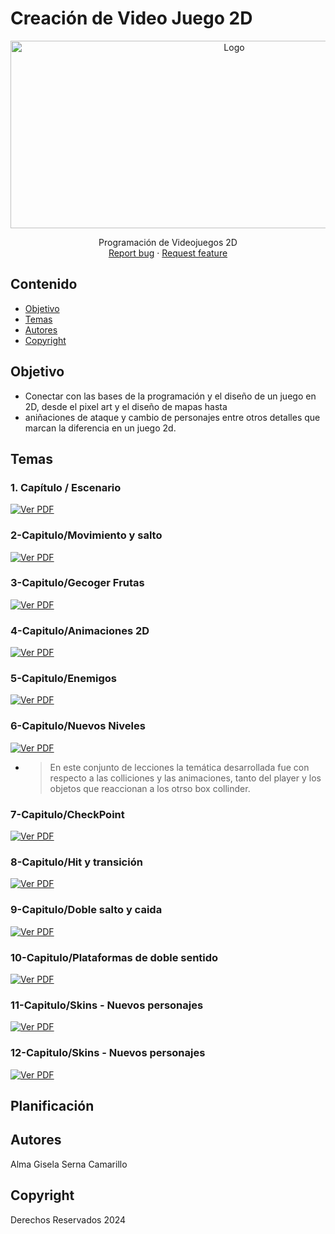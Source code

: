  # Creación de Video Juego 2D
<p align="center">
    <img src="https://i.pinimg.com/736x/24/49/05/244905a53d441a00074d8584d8491a9d.jpg" alt="Logo" width=700 height=300>

  <p align="center">
    Programación de Videojuegos 2D
    <br>
    <a href="https://reponame/issues/new?template=bug.md">Report bug</a>
    ·
    <a href="https://reponame/issues/new?template=feature.md&labels=feature">Request feature</a>
  </p>
</p>


## Contenido

- [Objetivo](#objetivo)
- [Temas](#temas)
- [Autores](#autores)
- [Copyright](#copyright)


## Objetivo
 - Conectar con las bases de la programación y el diseño de un juego en 2D, desde el pixel art y el diseño de mapas hasta
 - aniñaciones de ataque y cambio de personajes entre otros detalles que marcan la diferencia en un juego 2d.  


## Temas

### 1. Capítulo / Escenario 

[![Ver PDF](https://img.icons8.com/ios-filled/50/000000/pdf.png)](https://drive.google.com/file/d/1Z3j6JW0pJfJjthZcklywj61w9G6BXWHs/view?usp=sharing)
### 2-Capitulo/Movimiento y salto 
[![Ver PDF](https://img.icons8.com/ios-filled/50/000000/pdf.png)](https://drive.google.com/file/d/1Z3j6JW0pJfJjthZcklywj61w9G6BXWHs/view?usp=sharing)
  
### 3-Capitulo/Gecoger Frutas 
  [![Ver PDF](https://img.icons8.com/ios-filled/50/000000/pdf.png)](https://drive.google.com/file/d/1Z3j6JW0pJfJjthZcklywj61w9G6BXWHs/view?usp=sharing)
### 4-Capitulo/Animaciones 2D
 [![Ver PDF](https://img.icons8.com/ios-filled/50/000000/pdf.png)](https://drive.google.com/file/d/1Z3j6JW0pJfJjthZcklywj61w9G6BXWHs/view?usp=sharing)
### 5-Capitulo/Enemigos
 [![Ver PDF](https://img.icons8.com/ios-filled/50/000000/pdf.png)](https://drive.google.com/file/d/1Z3j6JW0pJfJjthZcklywj61w9G6BXWHs/view?usp=sharing)
### 6-Capitulo/Nuevos Niveles
[![Ver PDF](https://img.icons8.com/ios-filled/50/000000/pdf.png)](https://drive.google.com/file/d/1Z3j6JW0pJfJjthZcklywj61w9G6BXWHs/view?usp=sharing)
* > En este conjunto de lecciones la temática desarrollada fue con respecto a las colliciones y las animaciones, tanto del player y los objetos
  > que reaccionan a los otrso box collinder. 

### 7-Capitulo/CheckPoint
 [![Ver PDF](https://img.icons8.com/ios-filled/50/000000/pdf.png)](https://drive.google.com/file/d/1Z3j6JW0pJfJjthZcklywj61w9G6BXWHs/view?usp=sharing)
### 8-Capitulo/Hit y transición
  [![Ver PDF](https://img.icons8.com/ios-filled/50/000000/pdf.png)](https://drive.google.com/file/d/1Z3j6JW0pJfJjthZcklywj61w9G6BXWHs/view?usp=sharing)
### 9-Capitulo/Doble salto y caida
 [![Ver PDF](https://img.icons8.com/ios-filled/50/000000/pdf.png)](https://drive.google.com/file/d/1Z3j6JW0pJfJjthZcklywj61w9G6BXWHs/view?usp=sharing)
### 10-Capitulo/Plataformas de doble sentido
[![Ver PDF](https://img.icons8.com/ios-filled/50/000000/pdf.png)](https://drive.google.com/file/d/1Z3j6JW0pJfJjthZcklywj61w9G6BXWHs/view?usp=sharing)
### 11-Capitulo/Skins - Nuevos personajes
 [![Ver PDF](https://img.icons8.com/ios-filled/50/000000/pdf.png)](https://drive.google.com/file/d/1Z3j6JW0pJfJjthZcklywj61w9G6BXWHs/view?usp=sharing)
### 12-Capitulo/Skins - Nuevos personajes
 [![Ver PDF](https://img.icons8.com/ios-filled/50/000000/pdf.png)](https://drive.google.com/file/d/1Z3j6JW0pJfJjthZcklywj61w9G6BXWHs/view?usp=sharing)

## Planificación

## Autores
Alma Gisela Serna Camarillo

## Copyright
Derechos Reservados 2024
